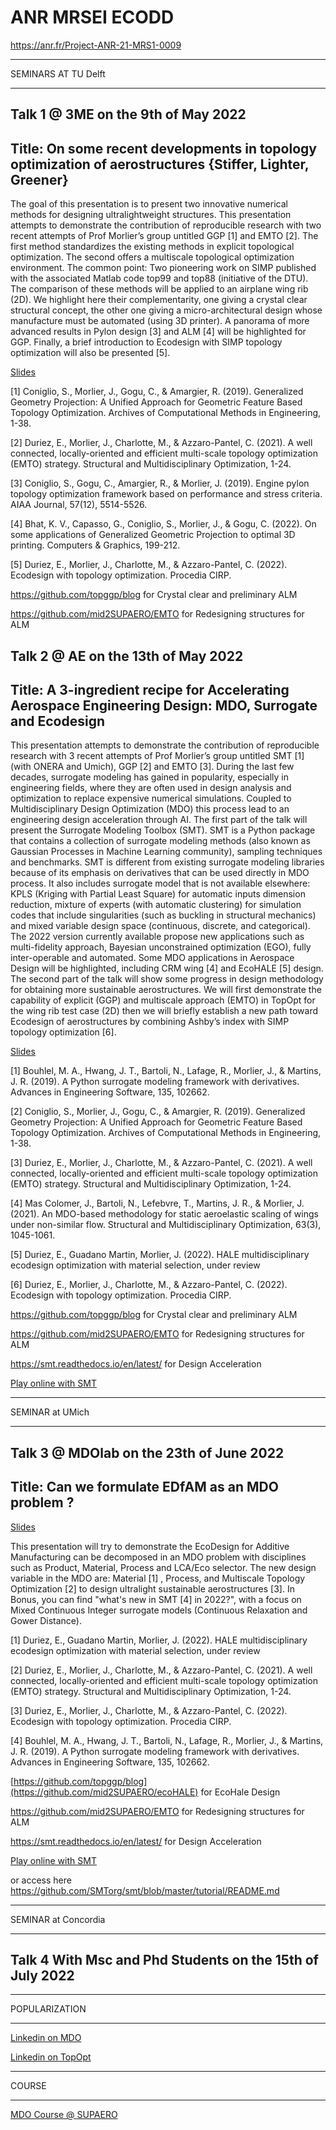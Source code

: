 # ANR MRSEI ECODD
https://anr.fr/Project-ANR-21-MRS1-0009

***********************
SEMINARS AT TU Delft
***********************

## Talk 1 @ 3ME on the 9th of May 2022

## Title: On some recent developments in topology optimization of aerostructures {Stiffer, Lighter, Greener}

The goal of this presentation is to present two innovative numerical methods for designing ultralightweight structures.
This presentation attempts to demonstrate the contribution of reproducible research with two recent attempts of Prof Morlier’s group untitled GGP [1] and EMTO [2]. The first method standardizes the existing methods in explicit topological optimization. The second offers a multiscale topological optimization environment. The common point: Two pioneering work on SIMP published with the associated Matlab code top99 and top88 (initiative of the DTU). The comparison of these methods will be applied to an airplane wing rib (2D). We highlight here their complementarity, one giving a crystal clear structural concept, the other one giving a micro-architectural design whose manufacture must be automated (using 3D printer). A panorama of more advanced results in Pylon design [3] and ALM [4] will be highlighted for GGP. Finally, a brief introduction to Ecodesign with SIMP topology optimization will also be presented [5].

[Slides](https://github.com/mid2SUPAERO/ECODD/blob/main/3ME.pdf)

[1] Coniglio, S., Morlier, J., Gogu, C., & Amargier, R. (2019). Generalized Geometry Projection: A Unified Approach for Geometric Feature Based Topology Optimization. Archives of Computational Methods in Engineering, 1-38.

[2] Duriez, E., Morlier, J., Charlotte, M., & Azzaro-Pantel, C. (2021). A well connected, locally-oriented and efficient multi-scale topology optimization (EMTO) strategy. Structural and Multidisciplinary Optimization, 1-24.

[3] Coniglio, S., Gogu, C., Amargier, R., & Morlier, J. (2019). Engine pylon topology optimization framework based on performance and stress criteria. AIAA Journal, 57(12), 5514-5526.

[4] Bhat, K. V., Capasso, G., Coniglio, S., Morlier, J., & Gogu, C. (2022). On some applications of Generalized Geometric Projection to optimal 3D printing. Computers & Graphics, 199-212.

[5] Duriez, E., Morlier, J., Charlotte, M., & Azzaro-Pantel, C. (2022). Ecodesign with topology optimization. Procedia CIRP.

https://github.com/topggp/blog for Crystal clear and preliminary ALM

https://github.com/mid2SUPAERO/EMTO for Redesigning structures for ALM



## Talk 2 @ AE on the 13th of May 2022

## Title: A 3-ingredient recipe for Accelerating Aerospace Engineering Design: MDO, Surrogate and Ecodesign

This presentation attempts to demonstrate the contribution of reproducible research with 3 recent attempts of Prof Morlier’s group untitled SMT [1] (with ONERA and Umich), GGP [2] and EMTO [3].
During the last few decades, surrogate modeling has gained in popularity, especially in engineering fields, where they are often used in design analysis and optimization to replace expensive numerical simulations. Coupled to Multidisciplinary Design Optimization (MDO) this process lead to an engineering design acceleration through AI.
The first part of the talk will present the Surrogate Modeling Toolbox (SMT). SMT is a Python package that contains a collection of surrogate modeling methods (also known as Gaussian Processes in Machine Learning community), sampling techniques and benchmarks. SMT is different from existing surrogate modeling libraries because of its emphasis on derivatives that can be used directly in MDO process. It also includes surrogate model that is not available elsewhere: KPLS (Kriging with Partial Least Square) for automatic inputs dimension reduction, mixture of experts (with automatic clustering) for simulation codes that include singularities (such as buckling in structural mechanics) and mixed variable design space (continuous, discrete, and categorical). The 2022 version currently available propose new applications such as multi-fidelity approach, Bayesian unconstrained optimization (EGO), fully inter-operable and automated. Some MDO applications in Aerospace Design will be highlighted, including CRM wing [4] and EcoHALE [5] design.
The second part of the talk will show some progress in design methodology for obtaining more sustainable aerostructures. We will first demonstrate the capability of explicit (GGP) and multiscale approach (EMTO) in TopOpt for the wing rib test case (2D) then we will briefly establish a new path toward Ecodesign of aerostructures by combining Ashby’s index with SIMP topology optimization [6].

[Slides](https://github.com/mid2SUPAERO/ECODD/blob/main/AE.pdf)

[1] Bouhlel, M. A., Hwang, J. T., Bartoli, N., Lafage, R., Morlier, J., & Martins, J. R. (2019). A Python surrogate modeling framework with derivatives. Advances in Engineering Software, 135, 102662.

[2] Coniglio, S., Morlier, J., Gogu, C., & Amargier, R. (2019). Generalized Geometry Projection: A Unified Approach for Geometric Feature Based Topology Optimization. Archives of Computational Methods in Engineering, 1-38.

[3] Duriez, E., Morlier, J., Charlotte, M., & Azzaro-Pantel, C. (2021). A well connected, locally-oriented and efficient multi-scale topology optimization (EMTO) strategy. Structural and Multidisciplinary Optimization, 1-24.

[4] Mas Colomer, J., Bartoli, N., Lefebvre, T., Martins, J. R., & Morlier, J. (2021). An MDO-based methodology for static aeroelastic scaling of wings under non-similar flow. Structural and Multidisciplinary Optimization, 63(3), 1045-1061.

[5] Duriez, E., Guadano Martin, Morlier, J. (2022). HALE multidisciplinary ecodesign optimization with material selection, under review

[6] Duriez, E., Morlier, J., Charlotte, M., & Azzaro-Pantel, C. (2022). Ecodesign with topology optimization. Procedia CIRP.

https://github.com/topggp/blog for Crystal clear and preliminary ALM

https://github.com/mid2SUPAERO/EMTO for Redesigning structures for ALM

https://smt.readthedocs.io/en/latest/ for Design Acceleration

[Play online with SMT](https://colab.research.google.com/drive/1_7L6fNq8F-HBhm9hDno5rwTXfHKXLGCh?usp=sharing)


******************
SEMINAR at UMich
******************

## Talk 3 @ MDOlab on the 23th of June 2022

## Title: Can we formulate EDfAM as an MDO problem ?

[Slides](https://github.com/mid2SUPAERO/ECODD/blob/main/MDOlab.pdf)

This presentation will try to demonstrate the EcoDesign for Additive Manufacturing can be decomposed in an MDO problem with disciplines such as Product, Material, Process and LCA/Eco selector. The new design variable in the MDO are: Material [1] , Process, and Multiscale Topology Optimization [2] to design ultralight sustainable aerostructures [3]. In Bonus, you can find "what's new in SMT [4] in 2022?", with a focus on Mixed Continuous Integer surrogate models (Continuous Relaxation and Gower Distance).

[1] Duriez, E., Guadano Martin, Morlier, J. (2022). HALE multidisciplinary ecodesign optimization with material selection, under review

[2] Duriez, E., Morlier, J., Charlotte, M., & Azzaro-Pantel, C. (2021). A well connected, locally-oriented and efficient multi-scale topology optimization (EMTO) strategy. Structural and Multidisciplinary Optimization, 1-24.

[3] Duriez, E., Morlier, J., Charlotte, M., & Azzaro-Pantel, C. (2022). Ecodesign with topology optimization. Procedia CIRP.

[4] Bouhlel, M. A., Hwang, J. T., Bartoli, N., Lafage, R., Morlier, J., & Martins, J. R. (2019). A Python surrogate modeling framework with derivatives. Advances in Engineering Software, 135, 102662.

[https://github.com/topggp/blog](https://github.com/mid2SUPAERO/ecoHALE) for EcoHale Design

https://github.com/mid2SUPAERO/EMTO for Redesigning structures for ALM

https://smt.readthedocs.io/en/latest/ for Design Acceleration

[Play online with SMT](https://colab.research.google.com/drive/1_7L6fNq8F-HBhm9hDno5rwTXfHKXLGCh?usp=sharing)

or access here
https://github.com/SMTorg/smt/blob/master/tutorial/README.md

********************
SEMINAR at Concordia
********************

## Talk 4 With Msc and Phd Students on the 15th of July 2022

******************
POPULARIZATION
******************

[Linkedin on MDO](https://www.linkedin.com/pulse/optimization-mdo-connecting-people-joseph-morlier/)

[Linkedin on TopOpt](https://www.linkedin.com/pulse/possible-build-aircraft-wing-lego-joseph-morlier/)

******************
COURSE
******************

[MDO Course @ SUPAERO](https://github.com/jomorlier/mdocourse/)








